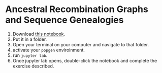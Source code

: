 # Ancestral Recombination Graphs and Sequence Genealogies

1. Download <a id="raw-url" href="https://raw.githubusercontent.com/kaspermunch/popgen-dashboards/main/popgen_dashboards/notebook.ipynb">this notebook</a>. 
2. Put it in a folder. 
4. Open your terminal on your computer and navigate to that folder.
5. activate your `popgen` enviroinment.
6. run `jupyter lab`.
7. Once jupyter lab opens, double-click the notebook and complete the exercise described.

<!-- Log into [UCloud](https://cloud.sdu.dk/app/dashboard) and complete this part of the exercise there. -->


<!-- Set this up on your own machine

```
conda create --name popgen-dashboards -c conda-forge -c plotly -c kaspermunch popgen-dashboards
```

First, clone the following github: 

git clone https://github.com/kaspermunch/popgen-dashboards/

Then download the notebook by right-clicking <a href="https://raw.githubusercontent.com/kaspermunch/PopulationGenomicsCourse/master/Notebooks/arg-dashboard.ipynb" download="arg-dashboard.ipynb">
this link
</a> and "choose save link as". Place it in the popgen_dashboards folder, and run it using jupyter notebook -e popgen-dashboards -->
